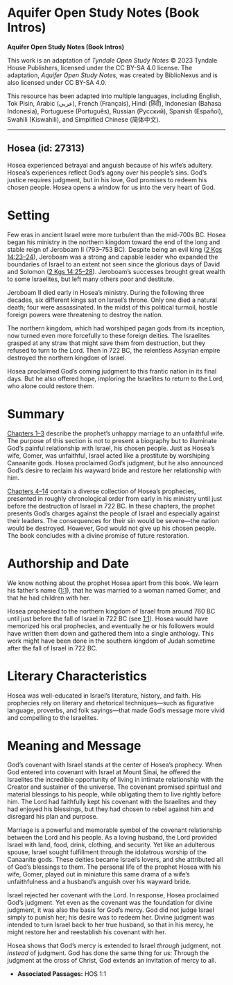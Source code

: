 # Aquifer Open Study Notes (Book Intros)

**Aquifer Open Study Notes (Book Intros)**

This work is an adaptation of *Tyndale Open Study Notes* © 2023 Tyndale House Publishers, licensed under the CC BY\-SA 4\.0 license. The adaptation, *Aquifer Open Study Notes*, was created by BiblioNexus and is also licensed under CC BY\-SA 4\.0\.

This resource has been adapted into multiple languages, including English, Tok Pisin, Arabic (عربي), French (Français), Hindi (हिंदी), Indonesian (Bahasa Indonesia), Portuguese (Português), Russian (Русский), Spanish (Español), Swahili (Kiswahili), and Simplified Chinese (简体中文).



--------------------------------

## Hosea (id: 27313)

Hosea experienced betrayal and anguish because of his wife’s adultery. Hosea’s experiences reflect God’s agony over his people’s sins. God’s justice requires judgment, but in his love, God promises to redeem his chosen people. Hosea opens a window for us into the very heart of God.

Setting
=======

Few eras in ancient Israel were more turbulent than the mid\-700s BC. Hosea began his ministry in the northern kingdom toward the end of the long and stable reign of Jeroboam II (793–753 BC). Despite being an evil king ([2 Kgs 14:23–24](https://ref.ly/2Kgs14:23-2Kgs14:24)), Jeroboam was a strong and capable leader who expanded the boundaries of Israel to an extent not seen since the glorious days of David and Solomon ([2 Kgs 14:25–28](https://ref.ly/2Kgs14:25-2Kgs14:28)). Jeroboam’s successes brought great wealth to some Israelites, but left many others poor and destitute.

Jeroboam II died early in Hosea’s ministry. During the following three decades, six different kings sat on Israel’s throne. Only one died a natural death; four were assassinated. In the midst of this political turmoil, hostile foreign powers were threatening to destroy the nation.

The northern kingdom, which had worshiped pagan gods from its inception, now turned even more forcefully to these foreign deities. The Israelites grasped at any straw that might save them from destruction, but they refused to turn to the Lord. Then in 722 BC, the relentless Assyrian empire destroyed the northern kingdom of Israel.

Hosea proclaimed God’s coming judgment to this frantic nation in its final days. But he also offered hope, imploring the Israelites to return to the Lord, who alone could restore them.

Summary
=======

[Chapters 1–3](https://ref.ly/Hos1:1-Hos3:5) describe the prophet’s unhappy marriage to an unfaithful wife. The purpose of this section is not to present a biography but to illuminate God’s painful relationship with Israel, his chosen people. Just as Hosea’s wife, Gomer, was unfaithful, Israel acted like a prostitute by worshiping Canaanite gods. Hosea proclaimed God’s judgment, but he also announced God’s desire to reclaim his wayward bride and restore her relationship with him.

[Chapters 4–14](https://ref.ly/Hos4:1-Hos14:9) contain a diverse collection of Hosea’s prophecies, presented in roughly chronological order from early in his ministry until just before the destruction of Israel in 722 BC. In these chapters, the prophet presents God’s charges against the people of Israel and especially against their leaders. The consequences for their sin would be severe—the nation would be destroyed. However, God would not give up his chosen people. The book concludes with a divine promise of future restoration.

Authorship and Date
===================

We know nothing about the prophet Hosea apart from this book. We learn his father’s name ([1:1](https://ref.ly/Hos1:1)), that he was married to a woman named Gomer, and that he had children with her.

Hosea prophesied to the northern kingdom of Israel from around 760 BC until just before the fall of Israel in 722 BC (see [1:1](https://ref.ly/Hos1:1)). Hosea would have memorized his oral prophecies, and eventually he or his followers would have written them down and gathered them into a single anthology. This work might have been done in the southern kingdom of Judah sometime after the fall of Israel in 722 BC.

Literary Characteristics
========================

Hosea was well\-educated in Israel’s literature, history, and faith. His prophecies rely on literary and rhetorical techniques—such as figurative language, proverbs, and folk sayings—that made God’s message more vivid and compelling to the Israelites.

Meaning and Message
===================

God’s covenant with Israel stands at the center of Hosea’s prophecy. When God entered into covenant with Israel at Mount Sinai, he offered the Israelites the incredible opportunity of living in intimate relationship with the Creator and sustainer of the universe. The covenant promised spiritual and material blessings to his people, while obligating them to live rightly before him. The Lord had faithfully kept his covenant with the Israelites and they had enjoyed his blessings, but they had chosen to rebel against him and disregard his plan and purpose.

Marriage is a powerful and memorable symbol of the covenant relationship between the Lord and his people. As a loving husband, the Lord provided Israel with land, food, drink, clothing, and security. Yet like an adulterous spouse, Israel sought fulfillment through the idolatrous worship of the Canaanite gods. These deities became Israel’s lovers, and she attributed all of God’s blessings to them. The personal life of the prophet Hosea with his wife, Gomer, played out in miniature this same drama of a wife’s unfaithfulness and a husband’s anguish over his wayward bride.

Israel rejected her covenant with the Lord. In response, Hosea proclaimed God’s judgment. Yet even as the covenant was the foundation for divine judgment, it was also the basis for God’s mercy. God did not judge Israel simply to punish her; his desire was to redeem her. Divine judgment was intended to turn Israel back to her true husband, so that in his mercy, he might restore her and reestablish his covenant with her.

Hosea shows that God’s mercy is extended to Israel *through* judgment, not *instead* of judgment. God has done the same thing for us: Through the judgment at the cross of Christ, God extends an invitation of mercy to all.

* **Associated Passages:** HOS 1:1

